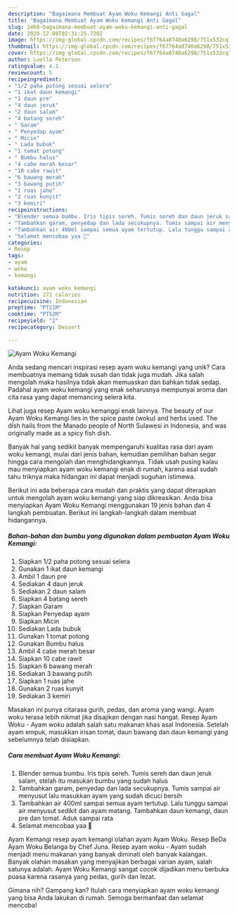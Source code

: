 ```yaml
---
description: "Bagaimana Membuat Ayam Woku Kemangi Anti Gagal"
title: "Bagaimana Membuat Ayam Woku Kemangi Anti Gagal"
slug: 1468-bagaimana-membuat-ayam-woku-kemangi-anti-gagal
date: 2020-12-08T02:31:25.720Z
image: https://img-global.cpcdn.com/recipes/f67764a8740a6298/751x532cq70/ayam-woku-kemangi-foto-resep-utama.jpg
thumbnail: https://img-global.cpcdn.com/recipes/f67764a8740a6298/751x532cq70/ayam-woku-kemangi-foto-resep-utama.jpg
cover: https://img-global.cpcdn.com/recipes/f67764a8740a6298/751x532cq70/ayam-woku-kemangi-foto-resep-utama.jpg
author: Luella Peterson
ratingvalue: 4.1
reviewcount: 5
recipeingredient:
- "1/2 paha potong sesuai selera"
- "1 ikat daun kemangi"
- "1 daun pre"
- "4 daun jeruk"
- "2 daun salam"
- "4 batang sereh"
- " Garam"
- " Penyedap ayam"
- " Micin"
- " Lada bubuk"
- "1 tomat potong"
- " Bumbu halus"
- "4 cabe merah besar"
- "10 cabe rawit"
- "6 bawang merah"
- "3 bawang putih"
- "1 ruas jahe"
- "2 ruas kunyit"
- "3 kemiri"
recipeinstructions:
- "Blender semua bumbu. Iris tipis sereh. Tumis sereh dan daun jeruk salam, stelah itu masukan bumbu yang sudah halus"
- "Tambahkan garam, penyedap dan lada secukupnya. Tumis sampai air menyusut lalu masukkan ayam yang sudah dicuci bersih"
- "Tambahkan air 400ml sampai semua ayam tertutup. Lalu tunggu sampai air menyusut sedikit dan ayam matang. Tambahkan daun kemangi, daun pre dan tomat. Aduk sampai rata"
- "Selamat mencobaa yaa 🤍"
categories:
- Resep
tags:
- ayam
- woku
- kemangi

katakunci: ayam woku kemangi 
nutrition: 272 calories
recipecuisine: Indonesian
preptime: "PT21M"
cooktime: "PT52M"
recipeyield: "2"
recipecategory: Dessert

---
```



![Ayam Woku Kemangi](https://img-global.cpcdn.com/recipes/f67764a8740a6298/751x532cq70/ayam-woku-kemangi-foto-resep-utama.jpg)

Anda sedang mencari inspirasi resep ayam woku kemangi yang unik? Cara membuatnya memang tidak susah dan tidak juga mudah. Jika salah mengolah maka hasilnya tidak akan memuaskan dan bahkan tidak sedap. Padahal ayam woku kemangi yang enak seharusnya mempunyai aroma dan cita rasa yang dapat memancing selera kita.

Lihat juga resep Ayam woku kemanggi enak lainnya. The beauty of our Ayam Woku Kemangi lies in the spice paste (woku) and herbs used. The dish hails from the Manado people of North Sulawesi in Indonesia, and was originally made as a spicy fish dish.

Banyak hal yang sedikit banyak mempengaruhi kualitas rasa dari ayam woku kemangi, mulai dari jenis bahan, kemudian pemilihan bahan segar hingga cara mengolah dan menghidangkannya. Tidak usah pusing kalau mau menyiapkan ayam woku kemangi enak di rumah, karena asal sudah tahu triknya maka hidangan ini dapat menjadi suguhan istimewa.


Berikut ini ada beberapa cara mudah dan praktis yang dapat diterapkan untuk mengolah ayam woku kemangi yang siap dikreasikan. Anda bisa menyiapkan Ayam Woku Kemangi menggunakan 19 jenis bahan dan 4 langkah pembuatan. Berikut ini langkah-langkah dalam membuat hidangannya.

<!--inarticleads1-->

##### Bahan-bahan dan bumbu yang digunakan dalam pembuatan Ayam Woku Kemangi:

1. Siapkan 1/2 paha potong sesuai selera
1. Gunakan 1 ikat daun kemangi
1. Ambil 1 daun pre
1. Sediakan 4 daun jeruk
1. Sediakan 2 daun salam
1. Siapkan 4 batang sereh
1. Siapkan  Garam
1. Siapkan  Penyedap ayam
1. Siapkan  Micin
1. Sediakan  Lada bubuk
1. Gunakan 1 tomat potong
1. Gunakan  Bumbu halus
1. Ambil 4 cabe merah besar
1. Siapkan 10 cabe rawit
1. Siapkan 6 bawang merah
1. Sediakan 3 bawang putih
1. Siapkan 1 ruas jahe
1. Gunakan 2 ruas kunyit
1. Sediakan 3 kemiri


Masakan ini punya citarasa gurih, pedas, dan aroma yang wangi. Ayam woku terasa lebih nikmat jika disajikan dengan nasi hangat. Resep Ayam Woku - Ayam woku adalah salah satu makanan khas asal Indonesia. Setelah ayam empuk, masukkan irisan tomat, daun bawang dan daun kemangi yang sebelumnya telah disiapkan. 

<!--inarticleads2-->

##### Cara membuat Ayam Woku Kemangi:

1. Blender semua bumbu. Iris tipis sereh. Tumis sereh dan daun jeruk salam, stelah itu masukan bumbu yang sudah halus
1. Tambahkan garam, penyedap dan lada secukupnya. Tumis sampai air menyusut lalu masukkan ayam yang sudah dicuci bersih
1. Tambahkan air 400ml sampai semua ayam tertutup. Lalu tunggu sampai air menyusut sedikit dan ayam matang. Tambahkan daun kemangi, daun pre dan tomat. Aduk sampai rata
1. Selamat mencobaa yaa 🤍


Ayam Kemangi resep ayam kemangi olahan ayam Ayam Woku. Resep BeDa Ayam Woku Belanga by Chef Juna. Resep ayam woku - Ayam sudah menjadi menu makanan yang banyak diminati oleh banyak kalangan. Banyak olahan masakan yang menyajikan berbagai varian ayam, salah satunya adalah. Ayam Woku Kemangi sangat cocok dijadikan menu berbuka puasa karena rasanya yang pedas, gurih dan lezat. 

Gimana nih? Gampang kan? Itulah cara menyiapkan ayam woku kemangi yang bisa Anda lakukan di rumah. Semoga bermanfaat dan selamat mencoba!
